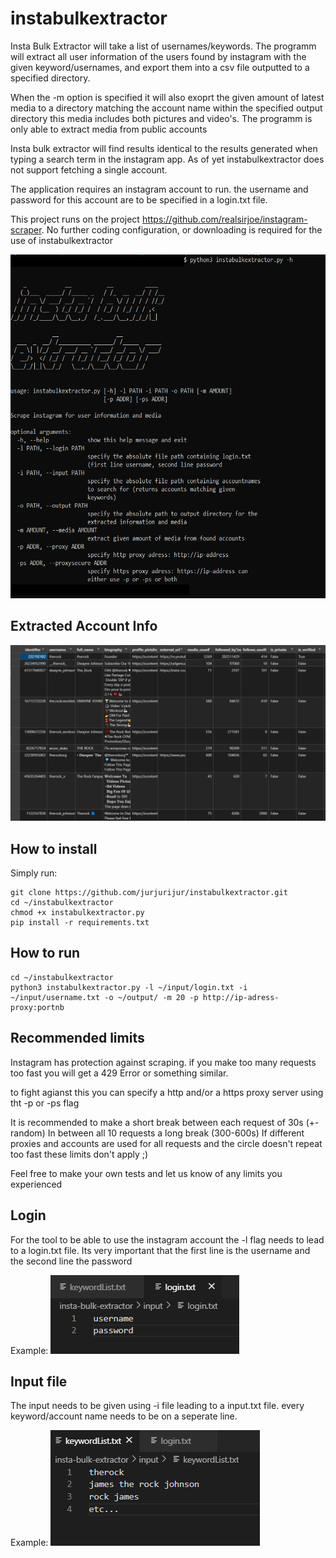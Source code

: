 # instabulkextractor
Insta Bulk Extractor will take a list of usernames/keywords. The programm will extract all user information of the users found by instagram with the given keyword/usernames, and export them into a csv file outputted to a specified directory. 

When the -m option is specified it will also exoprt the given amount of latest media to a directory matching the account name within the specified output directory
this media includes both pictures and video's. The programm is only able to extract media from public accounts

Insta bulk extractor will find results identical to the results generated when typing a search term in the instagram app. 
As of yet instabulkextractor does not support fetching a single account. 

The application requires an instagram account to run. the username and password for this account are to be specified in a login.txt file. 

This project runs on the project https://github.com/realsirjoe/instagram-scraper. 
No further coding configuration, or downloading is required for the use of instabulkextractor

<img src="images/instabulkextractor.png" height="550px">

## Extracted Account Info
<img src="images/result.png" width='600px'>

## How to install
Simply run:
```
git clone https://github.com/jurjurijur/instabulkextractor.git
cd ~/instabulkextractor
chmod +x instabulkextractor.py
pip install -r requirements.txt
```

## How to run
```
cd ~/instabulkextractor
python3 instabulkextractor.py -l ~/input/login.txt -i ~/input/username.txt -o ~/output/ -m 20 -p http://ip-adress-proxy:portnb
```
## Recommended limits 
Instagram has protection against scraping. 
if you make too many requests too fast you will get a 429 Error or something similar. 

to fight agianst this you can specify a http and/or a https proxy server using tht -p or -ps flag

It is recommended to make a short break between each request of 30s (+- random)
In between all 10 requests a long break (300-600s)
If different proxies and accounts are used for all requests and the circle doesn't repeat too fast these limits don't apply ;)

Feel free to make your own tests and let us know of any limits you experienced

## Login
For the tool to be able to use the instagram account the -l flag needs to lead to a login.txt file.
Its very important that the first line is the username and the second line the password 

Example: 
<img src="images/example-logintxt.png">

## Input file 
The input needs to be given using -i file leading to a input.txt file. every keyword/account name needs to be on a seperate line.

Example:
<img src="images/example-imputlist.png">

